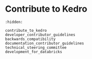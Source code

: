 # Contribute to Kedro

```{toctree}
:hidden:

contribute_to_kedro
developer_contributor_guidelines
backwards_compatibility
documentation_contributor_guidelines
technical_steering_committee
development_for_databricks
```
